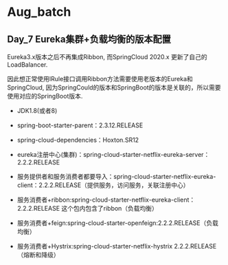 # Aug_batch
## Day_7 Eureka集群+负载均衡的版本配置
Eureka3.x版本之后不再集成Ribbon, 而SpringCloud 2020.x 更新了自己的LoadBalancer.

因此想正常使用IRule接口调用Ribbon方法需要使用老版本的Eureka和SpringCloud, 因为SpringCould的版本和SpringBoot的版本是关联的，所以需要使用对应的SpringBoot版本.

- JDK1.8(或者8)
- spring-boot-starter-parent：2.3.12.RELEASE
- spring-cloud-dependencies：Hoxton.SR12

- eureka注册中心(集群)：spring-cloud-starter-netflix-eureka-server：2.2.2.RELEASE

- 服务提供者和服务消费者都要导入：spring-cloud-starter-netflix-eureka-client：2.2.2.RELEASE（提供服务，访问服务，关联注册中心）

- 服务消费者+ribbon:spring-cloud-starter-netflix-eureka-client：2.2.2.RELEASE 这个包内包含了ribbon（负载均衡）

- 服务消费者+feign:spring-cloud-starter-openfeign:2.2.2.RELEASE（负载均衡）

- 服务消费者+Hystrix:spring-cloud-starter-netflix-hystrix 2.2.2.RELEASE（熔断和降级）
